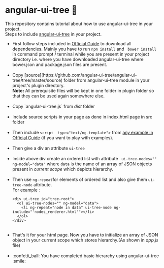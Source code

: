 # angular-ui-tree :tada:
This repository contains tutorial about how to use angular-ui-tree in your project.<br>
Steps to include <a href="https://github.com/angular-ui-tree/angular-ui-tree">angular-ui-tree</a> in your project.
<ul>
<li>First follow steps included in <a href="https://github.com/angular-ui-tree/angular-ui-tree/blob/master/guide/01_development_setup.ngdoc">Official Guide</a> to download all dependencies. Mainly you have to run <code>npm install</code> and <code> bower install</code> in command prompt / terminal while you are present in your project directory i.e. where you have downloaded angular-ui-tree where bower.json and package.json files are present.</li><br>
<li>Copy [source](https://github.com/angular-ui-tree/angular-ui-tree/tree/master/source) folder from angular-ui-tree module in your project's plugin directory.<br><b>Note:</b> All prerequisite files will be kept in one folder in plugin folder so that they can be used again somewhere else.</li><br>
<li>Copy `angular-ui-tree.js` from <i>dist</i> folder</li> <br>
<li>Include source scripts in your page as done in index.html page in src folder</li><br>
<li>Then include <code>script  type="text/ng-template"></code> from <a href="https://github.com/angular-ui-tree/angular-ui-tree/tree/master/examples/views">any example in Official Guide</a> (if you want to play with examples).</li><br>
<li>Then give a div an attribute <code>ui-tree</code></li><br>
<li>Inside above div create an ordered list with attribute <code> ui-tree-nodes="" ng-model="data"</code> where <code>data</code> is the name of an array of JSON objects present in <i>current scope</i> which depicts hierarchy.</li><br>
<li>Then use <code>ng-repeat</code>for elements of ordered list and also give them <code>ui-tree-node</code> attribute.<br>
For example :
<br>

```
<div ui-tree id="tree-root">
  <ol ui-tree-nodes="" ng-model="data">
    <li ng-repeat="node in data" ui-tree-node ng-include="'nodes_renderer.html'"></li>
  </ol>
</div>
```
</li><br>
<li>That's it for your html page. Now you have to initialize an array of JSON object in your current scope which stores hierarchy.(As shown in <i>app.js</i> file)</li><br>
<li>
:confetti_ball: You have completed basic hierarchy using angular-ui-tree :smile:  </li>
